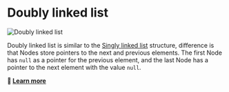# Doubly linked list

![Doubly linked list](https://user-images.githubusercontent.com/5703885/101176528-49003a00-364f-11eb-9f80-5d66c1ce4143.jpg)

Doubly linked list is similar to the [Singly linked list](../LinkedList) structure, difference is that Nodes store pointers to the next and previous elements. The first Node has `null` as a pointer for the previous element, and the last Node has a pointer to the next element with the value `null`.

**📝 [Learn more](https://ugross.dev/blog/data-structures-linked-list)**
